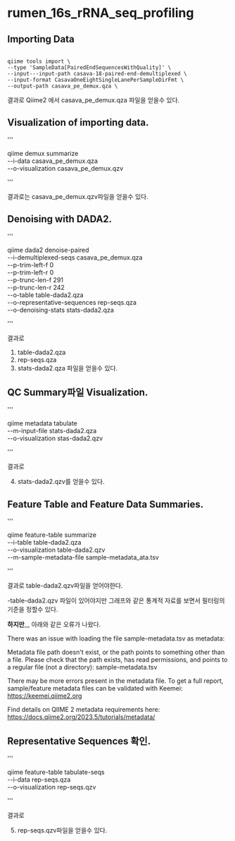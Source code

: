 # rumen_16s_rRNA_seq_profiling


## Importing Data


```

qiime tools import \
--type 'SampleData[PairedEndSequencesWithQuality]' \
--input---input-path casava-18-paired-end-demultiplexed \
--input-format CasavaOneEightSingleLanePerSampleDirFmt \
--output-path casava_pe_demux.qza \

```


결과로 Qiime2 에서 casava_pe_demux.qza 파일을 얻을수 있다.

## Visualization of importing data.
'''

qiime demux summarize \
--i-data casava_pe_demux.qza \
--o-visualization casava_pe_demux.qzv

'''

결과로는 casava_pe_demux.qzv파일을 얻을수 있다.

## Denoising with DADA2.
'''

qiime dada2 denoise-paired \
--i-demultiplexed-seqs casava_pe_demux.qza \
--p-trim-left-f 0 \
--p-trim-left-r 0 \
--p-trunc-len-f 291 \
--p-trunc-len-r 242 \
--o-table table-dada2.qza \
--o-representative-sequences rep-seqs.qza \
--o-denoising-stats stats-dada2.qza

'''

결과로  
1) table-dada2.qza
2) rep-seqs.qza
3) stats-dada2.qza 파일을 얻을수 있다.

## QC Summary파일 Visualization.
'''

qiime metadata tabulate \
--m-input-file stats-dada2.qza \
--o-visualization stas-dada2.qzv

'''

결과로 

4) stats-dada2.qzv를 얻을수 있다.

## Feature Table and Feature Data Summaries. 
'''

qiime feature-table summarize \
--i-table table-dada2.qza \
--o-visualization table-dada2.qzv \
--m-sample-metadata-file sample-metadata_ata.tsv

'''

결과로 table-dada2.qzv파일을 얻어야한다. 

-table-dada2.qzv 파일이 있어야지만 그래프와 같은 통계적 자료를 보면서 필터링의 기준을 정할수 있다.

**하지만**,,, 아래와 같은 오류가 나왔다.

There was an issue with loading the file sample-metadata.tsv as metadata:

  Metadata file path doesn't exist, or the path points to something other than a file. Please check that the path exists, has read permissions, and points to a regular file (not a directory): sample-metadata.tsv

  There may be more errors present in the metadata file. To get a full report, sample/feature metadata files can be validated with Keemei: https://keemei.qiime2.org

  Find details on QIIME 2 metadata requirements here: https://docs.qiime2.org/2023.5/tutorials/metadata/


  ## Representative Sequences 확인.
  '''

qiime feature-table tabulate-seqs \
--i-data rep-seqs.qza \
--o-visualization rep-seqs.qzv

'''

결과로

5) rep-seqs.qzv파일을 얻을수 있다. 
